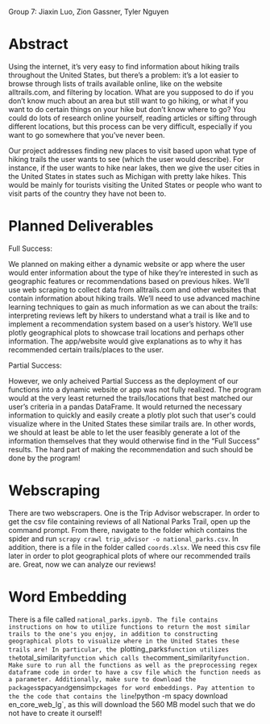 Group 7: Jiaxin Luo, Zion Gassner, Tyler Nguyen

# Abstract

Using the internet, it’s very easy to find information about hiking trails throughout the United States, but there’s a problem: it’s a lot easier to browse through lists of trails available online, like on the website alltrails.com, and filtering by location. What are you supposed to do if you don’t know much about an area but still want to go hiking, or what if you want to do certain things on your hike but don’t know where to go? You could do lots of research online yourself, reading articles or sifting through different locations, but this process can be very difficult, especially if you want to go somewhere that you’ve never been.

Our project addresses finding new places to visit based upon what type of hiking trails the user wants to see (which the user would describe). For instance, if the user wants to hike near lakes, then we give the user cities in the United States in states such as Michigan with pretty lake hikes. This would be mainly for tourists visiting the United States or people who want to visit parts of the country they have not been to. 

# Planned Deliverables

Full Success:

We planned on making either a dynamic website or app where the user would enter information about the type of hike they’re interested in such as geographic features or recommendations based on previous hikes.
We’ll use web scraping to collect data from alltrails.com and other websites that contain information about hiking trails.
We’ll need to use advanced machine learning techniques to gain as much information as we can about the trails: interpreting reviews left by hikers to understand what a trail is like and to implement a recommendation system based on a user’s history.
We’ll use plotly geographical plots to showcase trail locations and perhaps other information.
The app/website would give explanations as to why it has recommended certain trails/places to the user.

Partial Success:

However, we only acheived Partial Success as the deployment of our functions into a dynamic website or app was not fully realized.
The program would at the very least returned the trails/locations that best matched our user’s criteria in a pandas DataFrame.
It would returned the necessary information to quickly and easily create a plotly plot such that user's could visualize where in the United States these similar trails are.
In other words, we should at least be able to let the user feasibly generate a lot of the information themselves that they would otherwise find in the “Full Success” results. The hard part of making the recommendation and such should be done by the program!

# Webscraping
There are two webscrapers. One is the Trip Advisor webscraper. In order to get the csv file containing reviews of all National Parks Trail, open up the command prompt. From there, navigate to the folder which contains the spider and run `scrapy crawl trip_advisor -o national_parks.csv`. In addition, there is a file in the folder called `coords.xlsx`. We need this csv file later in order to plot geographical plots of where our recommended trails are. Great, now we can analyze our reviews! 

# Word Embedding
There is a file called `national_parks.ipynb. The file contains instructions on how to utilize functions to return the most similar trails to the one's you enjoy, in addition to constructing geographical plots to visualize where in the United States these trails are! In particular, the `plotting_parks` function utilizes the `total_similarity` function which calls the `comment_similarity` function. Make sure to run all the functions as well as the preprocessing regex dataframe code in order to have a csv file which the function needs as a parameter. Additionally, make sure to download the packages `spacy` and `gensim` pckages for word embeddings. Pay attention to the the code that contains the line `!python -m spacy download en_core_web_lg`, as this will download the 560 MB model such that we do not have to create it ourself! 
